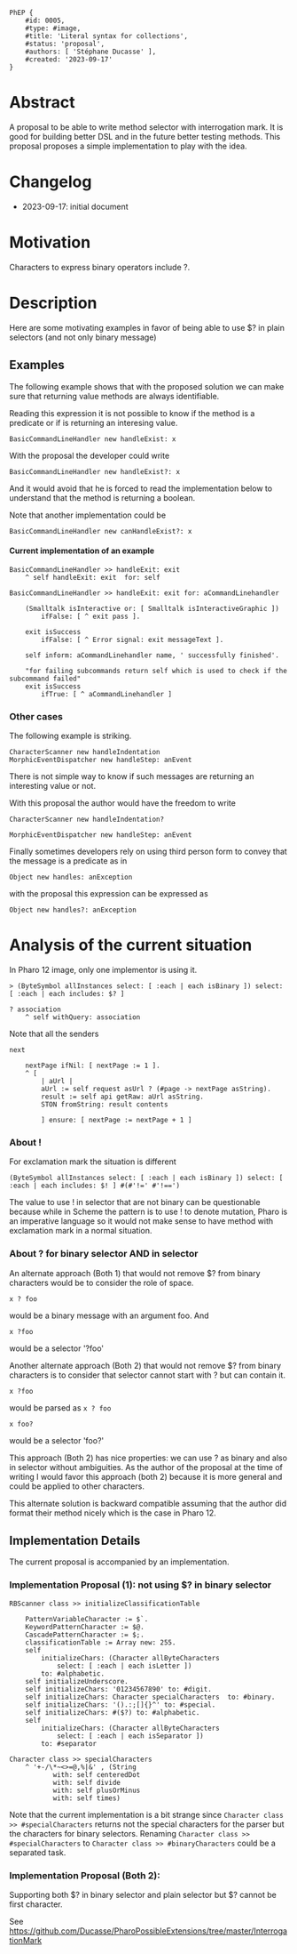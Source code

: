 ```
PhEP {
	#id: 0005,
	#type: #image,
	#title: 'Literal syntax for collections',
	#status: 'proposal',
	#authors: [ 'Stéphane Ducasse' ],
	#created: '2023-09-17'
}
```

# Abstract 

A proposal to be able to write method selector with interrogation mark.
It is good for building better DSL and in the future better testing methods.
This proposal proposes a simple implementation to play with the idea.

# Changelog

- 2023-09-17: initial document

# Motivation

Characters to express binary operators include ?.

# Description

Here are some motivating examples in favor of being able to use $? in plain selectors (and not only binary message)

## Examples

The following example shows that with the proposed solution we can make sure that returning value methods are always identifiable.

Reading this expression it is not possible to know if the method is a predicate or if is returning an interesing value.

```smalltalk
BasicCommandLineHandler new handleExist: x
```

With the proposal the developer could write

```smalltalk
BasicCommandLineHandler new handleExist?: x
```
And it would avoid that he is forced to read the implementation below to understand that the method is returning a boolean.

Note that another implementation could be

```smalltalk
BasicCommandLineHandler new canHandleExist?: x
```



#### Current implementation of an example
```
BasicCommandLineHandler >> handleExit: exit
	^ self handleExit: exit  for: self
```
```
BasicCommandLineHandler >> handleExit: exit for: aCommandLinehandler

	(Smalltalk isInteractive or: [ Smalltalk isInteractiveGraphic ])
		ifFalse: [ ^ exit pass ].

	exit isSuccess
		ifFalse: [ ^ Error signal: exit messageText ].

	self inform: aCommandLinehandler name, ' successfully finished'.

	"for failing subcommands return self which is used to check if the subcommand failed"
	exit isSuccess
		ifTrue: [ ^ aCommandLinehandler ]
```

### Other cases

The following example is striking.

```
CharacterScanner new handleIndentation
MorphicEventDispatcher new handleStep: anEvent
```

There is not simple way to know if such  messages are returning an interesting value or not. 

With this proposal the author would have the freedom to write

```
CharacterScanner new handleIndentation?

MorphicEventDispatcher new handleStep: anEvent
```

Finally sometimes developers rely on using third person form to convey that the message is a predicate
as in 

```
Object new handles: anException
```

with the proposal this expression can be expressed as 

```
Object new handles?: anException
```

# Analysis of the current situation

In Pharo 12 image, only one implementor is using it. 

```
> (ByteSymbol allInstances select: [ :each | each isBinary ]) select: [ :each | each includes: $? ]
```

```
? association
	^ self withQuery: association
```

Note that all the senders 

```
next

	nextPage ifNil: [ nextPage := 1 ].
	^ [ 
		| aUrl |
		aUrl := self request asUrl ? (#page -> nextPage asString).
		result := self api getRaw: aUrl asString.
		STON fromString: result contents

		] ensure: [ nextPage := nextPage + 1 ]
```

### About !

For exclamation mark the situation is different

```
(ByteSymbol allInstances select: [ :each | each isBinary ]) select: [ :each | each includes: $! ] #(#'!=' #'!==')
```

The value to use ! in selector that are not binary can be questionable because while in Scheme the pattern is to use ! to denote mutation, Pharo is an imperative language so it would not make sense to have method with exclamation mark in a normal situation. 

### About ? for binary selector AND in selector

An alternate approach (Both 1) that would not remove $? from binary characters would be to consider the role of space.

```
x ? foo
```

would be a binary message with an argument foo. And 

```
x ?foo
```

would be a selector '?foo'

Another alternate approach (Both 2) that would not remove $? from binary characters is to consider that selector cannot start with ? but can contain it.

```
x ?foo
```

would be parsed as `x ? foo`

```
x foo?
```

would be a selector 'foo?'


This approach (Both 2) has nice properties: we can use ? as binary and also in selector without ambiguities.
As the author of the proposal at the time of writing I would favor this approach (both 2) because it is more general and could be applied to other characters.

This alternate solution is backward compatible assuming that the author did format their method nicely which is the case in Pharo 12.

## Implementation Details

The current proposal is accompanied by an implementation.

### Implementation Proposal (1): not using $? in binary selector

```
RBScanner class >> initializeClassificationTable

	PatternVariableCharacter := $`.
	KeywordPatternCharacter := $@.
	CascadePatternCharacter := $;.
	classificationTable := Array new: 255.
	self
		initializeChars: (Character allByteCharacters
			select: [ :each | each isLetter ])
		to: #alphabetic.
	self initializeUnderscore.
	self initializeChars: '01234567890' to: #digit.
	self initializeChars: Character specialCharacters  to: #binary.
	self initializeChars: '().:;[]{}^' to: #special.
	self initializeChars: #($?) to: #alphabetic.
	self
		initializeChars: (Character allByteCharacters
			select: [ :each | each isSeparator ])
		to: #separator
```

```
Character class >> specialCharacters
	^ '+-/\*~<>=@,%|&' , (String
		   with: self centeredDot
		   with: self divide
		   with: self plusOrMinus
		   with: self times)
```

Note that the current implementation is a bit strange since `Character class >> #specialCharacters` returns not the special characters for the parser but the characters for binary selectors. 
Renaming `Character class >> #specialCharacters` to `Character class >> #binaryCharacters` could be a separated task.

### Implementation Proposal (Both 2): 

Supporting both $? in binary selector and plain selector but $? cannot be first character.

See https://github.com/Ducasse/PharoPossibleExtensions/tree/master/InterrogationMark








